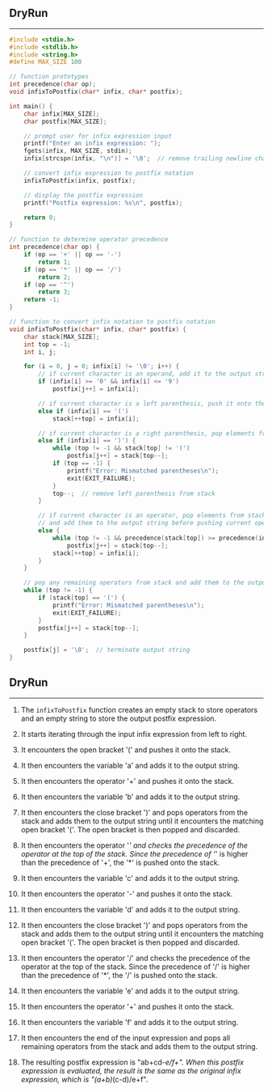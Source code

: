 
## DryRun
---
```c
#include <stdio.h>
#include <stdlib.h>
#include <string.h>
#define MAX_SIZE 100

// function prototypes
int precedence(char op);
void infixToPostfix(char* infix, char* postfix);

int main() {
    char infix[MAX_SIZE];
    char postfix[MAX_SIZE];

    // prompt user for infix expression input
    printf("Enter an infix expression: ");
    fgets(infix, MAX_SIZE, stdin);
    infix[strcspn(infix, "\n")] = '\0';  // remove trailing newline character

    // convert infix expression to postfix notation
    infixToPostfix(infix, postfix);

    // display the postfix expression
    printf("Postfix expression: %s\n", postfix);

    return 0;
}

// function to determine operator precedence
int precedence(char op) {
    if (op == '+' || op == '-')
        return 1;
    if (op == '*' || op == '/')
        return 2;
    if (op == '^')
        return 3;
    return -1;
}

// function to convert infix notation to postfix notation
void infixToPostfix(char* infix, char* postfix) {
    char stack[MAX_SIZE];
    int top = -1;
    int i, j;

    for (i = 0, j = 0; infix[i] != '\0'; i++) {
        // if current character is an operand, add it to the output string
        if (infix[i] >= '0' && infix[i] <= '9')
            postfix[j++] = infix[i];

        // if current character is a left parenthesis, push it onto the stack
        else if (infix[i] == '(')
            stack[++top] = infix[i];

        // if current character is a right parenthesis, pop elements from stack until a left parenthesis is found
        else if (infix[i] == ')') {
            while (top != -1 && stack[top] != '(')
                postfix[j++] = stack[top--];
            if (top == -1) {
                printf("Error: Mismatched parentheses\n");
                exit(EXIT_FAILURE);
            }
            top--;  // remove left parenthesis from stack
        }

        // if current character is an operator, pop elements from stack with higher or equal precedence
        // and add them to the output string before pushing current operator onto stack
        else {
            while (top != -1 && precedence(stack[top]) >= precedence(infix[i]))
                postfix[j++] = stack[top--];
            stack[++top] = infix[i];
        }
    }

    // pop any remaining operators from stack and add them to the output string
    while (top != -1) {
        if (stack[top] == '(') {
            printf("Error: Mismatched parentheses\n");
            exit(EXIT_FAILURE);
        }
        postfix[j++] = stack[top--];
    }

    postfix[j] = '\0';  // terminate output string
}
```


## DryRun
---

1.  The `infixToPostfix` function creates an empty stack to store operators and an empty string to store the output postfix expression.
    
2.  It starts iterating through the input infix expression from left to right.
    
3.  It encounters the open bracket '(' and pushes it onto the stack.
    
4.  It then encounters the variable 'a' and adds it to the output string.
    
5.  It then encounters the operator '+' and pushes it onto the stack.
    
6.  It then encounters the variable 'b' and adds it to the output string.
    
7.  It then encounters the close bracket ')' and pops operators from the stack and adds them to the output string until it encounters the matching open bracket '('. The open bracket is then popped and discarded.
    
8.  It then encounters the operator '_' and checks the precedence of the operator at the top of the stack. Since the precedence of '_' is higher than the precedence of '+', the '*' is pushed onto the stack.
    
9.  It then encounters the variable 'c' and adds it to the output string.
    
10.  It then encounters the operator '-' and pushes it onto the stack.
    
11.  It then encounters the variable 'd' and adds it to the output string.
    
12.  It then encounters the close bracket ')' and pops operators from the stack and adds them to the output string until it encounters the matching open bracket '('. The open bracket is then popped and discarded.
    
13.  It then encounters the operator '/' and checks the precedence of the operator at the top of the stack. Since the precedence of '/' is higher than the precedence of '*', the '/' is pushed onto the stack.
    
14.  It then encounters the variable 'e' and adds it to the output string.
    
15.  It then encounters the operator '+' and pushes it onto the stack.
    
16.  It then encounters the variable 'f' and adds it to the output string.
    
17.  It then encounters the end of the input expression and pops all remaining operators from the stack and adds them to the output string.
    
18.  The resulting postfix expression is "ab+cd-_e/f+". When this postfix expression is evaluated, the result is the same as the original infix expression, which is "(a+b)_(c-d)/e+f".
